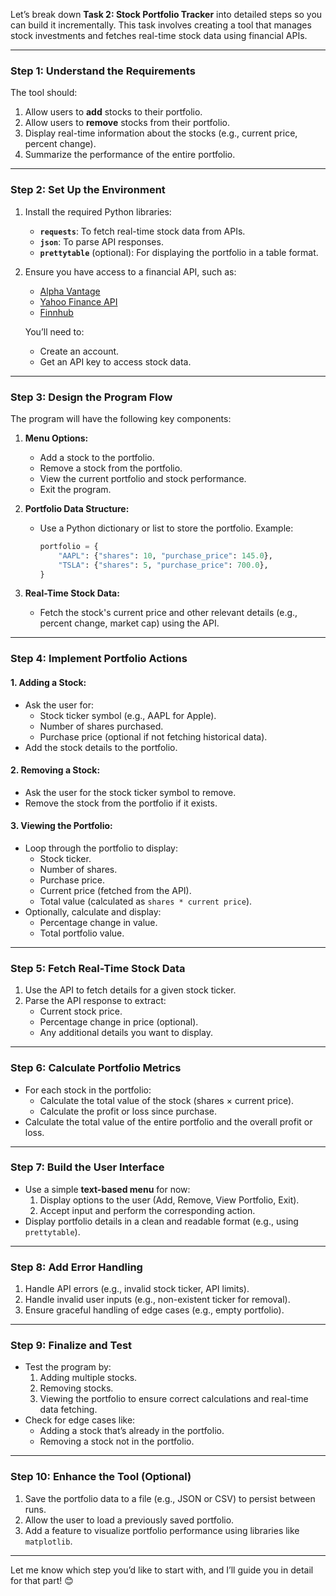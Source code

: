 Let’s break down **Task 2: Stock Portfolio Tracker** into detailed steps so you can build it incrementally. This task involves creating a tool that manages stock investments and fetches real-time stock data using financial APIs.

---

### **Step 1: Understand the Requirements**
The tool should:
1. Allow users to **add** stocks to their portfolio.
2. Allow users to **remove** stocks from their portfolio.
3. Display real-time information about the stocks (e.g., current price, percent change).
4. Summarize the performance of the entire portfolio.

---

### **Step 2: Set Up the Environment**
1. Install the required Python libraries:
   - **`requests`**: To fetch real-time stock data from APIs.
   - **`json`**: To parse API responses.
   - **`prettytable`** (optional): For displaying the portfolio in a table format.

2. Ensure you have access to a financial API, such as:
   - [Alpha Vantage](https://www.alphavantage.co/)
   - [Yahoo Finance API](https://rapidapi.com/apidojo/api/yahoo-finance1)
   - [Finnhub](https://finnhub.io/)

   You’ll need to:
   - Create an account.
   - Get an API key to access stock data.

---

### **Step 3: Design the Program Flow**
The program will have the following key components:

1. **Menu Options:**
   - Add a stock to the portfolio.
   - Remove a stock from the portfolio.
   - View the current portfolio and stock performance.
   - Exit the program.

2. **Portfolio Data Structure:**
   - Use a Python dictionary or list to store the portfolio. Example:
     ```python
     portfolio = {
         "AAPL": {"shares": 10, "purchase_price": 145.0},
         "TSLA": {"shares": 5, "purchase_price": 700.0},
     }
     ```

3. **Real-Time Stock Data:**
   - Fetch the stock's current price and other relevant details (e.g., percent change, market cap) using the API.

---

### **Step 4: Implement Portfolio Actions**
#### 1. **Adding a Stock:**
   - Ask the user for:
     - Stock ticker symbol (e.g., AAPL for Apple).
     - Number of shares purchased.
     - Purchase price (optional if not fetching historical data).
   - Add the stock details to the portfolio.

#### 2. **Removing a Stock:**
   - Ask the user for the stock ticker symbol to remove.
   - Remove the stock from the portfolio if it exists.

#### 3. **Viewing the Portfolio:**
   - Loop through the portfolio to display:
     - Stock ticker.
     - Number of shares.
     - Purchase price.
     - Current price (fetched from the API).
     - Total value (calculated as `shares * current price`).
   - Optionally, calculate and display:
     - Percentage change in value.
     - Total portfolio value.

---

### **Step 5: Fetch Real-Time Stock Data**
1. Use the API to fetch details for a given stock ticker.
2. Parse the API response to extract:
   - Current stock price.
   - Percentage change in price (optional).
   - Any additional details you want to display.

---

### **Step 6: Calculate Portfolio Metrics**
- For each stock in the portfolio:
  - Calculate the total value of the stock (shares × current price).
  - Calculate the profit or loss since purchase.
- Calculate the total value of the entire portfolio and the overall profit or loss.

---

### **Step 7: Build the User Interface**
- Use a simple **text-based menu** for now:
  1. Display options to the user (Add, Remove, View Portfolio, Exit).
  2. Accept input and perform the corresponding action.
- Display portfolio details in a clean and readable format (e.g., using `prettytable`).

---

### **Step 8: Add Error Handling**
1. Handle API errors (e.g., invalid stock ticker, API limits).
2. Handle invalid user inputs (e.g., non-existent ticker for removal).
3. Ensure graceful handling of edge cases (e.g., empty portfolio).

---

### **Step 9: Finalize and Test**
- Test the program by:
  1. Adding multiple stocks.
  2. Removing stocks.
  3. Viewing the portfolio to ensure correct calculations and real-time data fetching.
- Check for edge cases like:
  - Adding a stock that’s already in the portfolio.
  - Removing a stock not in the portfolio.

---

### **Step 10: Enhance the Tool (Optional)**
1. Save the portfolio data to a file (e.g., JSON or CSV) to persist between runs.
2. Allow the user to load a previously saved portfolio.
3. Add a feature to visualize portfolio performance using libraries like `matplotlib`.

---

Let me know which step you’d like to start with, and I’ll guide you in detail for that part! 😊